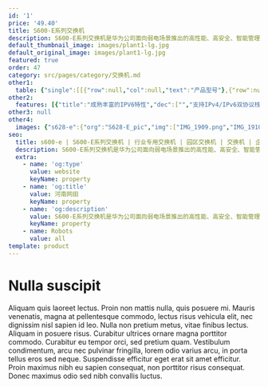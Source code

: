 ```yaml
---
id: '1'
price: '49.40'
title: S600-E系列交换机
description: S600-E系列交换机是华为公司面向弱电场景推出的高性能、高安全、智能管理、具备大规模用户接入能力的三层以太交换机产品。
default_thumbnail_image: images/plant1-lg.jpg
default_original_image: images/plant1-lg.jpg
featured: true
order: 47
category: src/pages/category/交换机.md
other1: 
  table: {"single":[[{"row":null,"col":null,"text":"产品型号"},{"row":null,"col":null,"text":"S628-E\nS628-PWR-E"},{"row":null,"col":null,"text":"S628X-E\nS628X-PWR-E"},{"row":null,"col":null,"text":"S652-E\nS652-PWR-E"},{"row":null,"col":null,"text":"S652X-E\nS652X-PWR-E"}],[{"row":null,"col":null,"text":"交换容量"},{"row":null,"col":null,"text":"336Gbps/2.56Tbps"},{"row":null,"col":null,"text":"336Gbps/2.56Tbps"},{"row":null,"col":null,"text":"336Gbps/2.56Tbps"},{"row":null,"col":null,"text":"336Gbps/2.56Tbps"}],[{"row":null,"col":null,"text":"包转发率"},{"row":null,"col":null,"text":"51Mpps/108Mpps"},{"row":null,"col":null,"text":"108Mpps"},{"row":null,"col":null,"text":"87Mpps/144Mpps"},{"row":null,"col":null,"text":"166Mpps*"}],[{"row":null,"col":null,"text":"固定端口"},{"row":null,"col":null,"text":"24个10/100/1000Base-T以太网端口，4个千兆SFP端口"},{"row":null,"col":null,"text":"24个10/100/1000Base-T以太网端口，4个万兆SFP+端口"},{"row":null,"col":null,"text":"48个10/100/1000Base-T以太网端口，4个千兆SFP端口"},{"row":null,"col":null,"text":"48个10/100/1000Base-T以太网端口，4个万兆SFP+端口"}],[{"row":null,"col":null,"text":"MAC特性"},{"row":null,"col":"4","text":"支持16K MAC地址\n支持MAC地址自动学习和老化\n支持静态、动态、黑洞MAC表项\n支持接口MAC地址学习个数限制"}],[{"row":null,"col":null,"text":"VLAN特性"},{"row":null,"col":"4","text":"支持4K个VLAN\n支持Guest VLAN、Voice VLAN\n支持GVRP协议\n支持MUX VLAN功能\n支持基于MAC/协议/IP子网/策略/端口的VLAN\n支持1:1和N:1 VLAN Mapping功能"}],[{"row":null,"col":null,"text":"IP路由"},{"row":null,"col":"4","text":"静态路由，RIP、RIPng、OSPF、OSPFv3"}],[{"row":null,"col":null,"text":"互通性"},{"row":null,"col":"4","text":"VBST基于VLAN生成树协议（和PVST/PVST+/RPVST 互通）\nLNP 链路类型协商协议（和DTP相似功能）\nVCMP VLAN集中管理协议（和VTP相似功能）\n\n详细的互联互通认证与报告，请访问这里。"}]]}
other2:
  features: [{"title":"成熟丰富的IPV6特性","dec":["","支持IPv4/IPv6双协议栈、IPv6路由协议RIPng、 SAVI功能，SAVI提供ND snooping与DHCPv6 snooping，防止IPv6地址仿冒和非法主机接入",""]},{"title":"多种用户接入认证方式","dec":["","支持MAC地址认证、Portal认证及和802.1x认证等多种认证方式",""]},{"title":"SVF极简网络运维","dec":["","SVF（超级虚拟交换网）将园区“核心/汇聚+接入交换机+AP”的网络架构，虚拟化为一台网元，可作为SVF Client角色，即插即用，极简网络运维",""]}]
other3: null
other4:
  images: {"s628-e":{"org":"S628-E_pic","img":["IMG_1909.png","IMG_1910.png","IMG_1911.png","IMG_2009.png","IMG_2262.png"]}}
seo:
  title: s600-e | S600-E系列交换机 | 行业专用交换机 | 园区交换机 | 交换机 | 企业网络
  description: S600-E系列交换机是华为公司面向弱电场景推出的高性能、高安全、智能管理、具备大规模用户接入能力的三层以太交换机产品。
  extra:
    - name: 'og:type'
      value: website
      keyName: property
    - name: 'og:title'
      value: 河南网田
      keyName: property
    - name: 'og:description'
      value: S600-E系列交换机是华为公司面向弱电场景推出的高性能、高安全、智能管理、具备大规模用户接入能力的三层以太交换机产品。
      keyName: property
    - name: Robots
      value: all
template: product
---
```


# Nulla suscipit

Aliquam quis laoreet lectus. Proin non mattis nulla, quis posuere mi. Mauris venenatis, magna at pellentesque commodo, lectus risus vehicula elit, nec dignissim nisl sapien id leo. Nulla non pretium metus, vitae finibus lectus. Aliquam in posuere risus. Curabitur ultrices ornare magna porttitor commodo. Curabitur eu tempor orci, sed pretium quam. Vestibulum condimentum, arcu nec pulvinar fringilla, lorem odio varius arcu, in porta tellus eros sed neque. Suspendisse efficitur eget erat sit amet efficitur. Proin maximus nibh eu sapien consequat, non porttitor risus consequat. Donec maximus odio sed nibh convallis luctus.